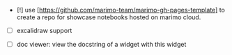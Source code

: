 - [!] use [https://github.com/marimo-team/marimo-gh-pages-template] to create a
  repo for showcase notebooks hosted on marimo cloud.

- [ ] excalidraw support

- [ ] doc viewer: view the docstring of a widget with this widget

